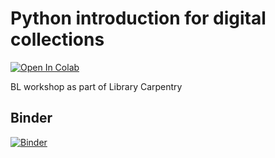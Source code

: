 # Python introduction for digital collections


[![Open In Colab](https://colab.research.google.com/assets/colab-badge.svg)](https://colab.research.google.com/github/davanstrien/Python-for-Digital-Collections-Analysis)

BL workshop as part of Library Carpentry 



## Binder 

[![Binder](https://mybinder.org/badge_logo.svg)](https://mybinder.org/v2/gh/davanstrien/Python-introduction-for-digital-collections/master)
